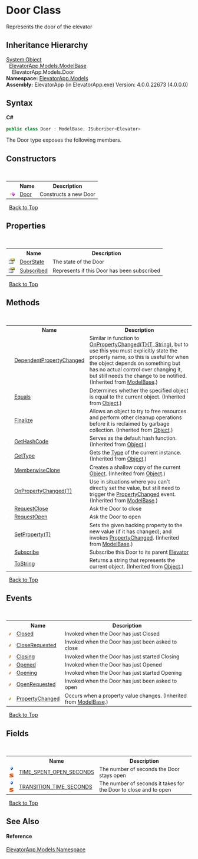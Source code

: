 # Door Class
 

Represents the door of the elevator


## Inheritance Hierarchy
<a href="http://msdn2.microsoft.com/en-us/library/e5kfa45b" target="_blank">System.Object</a><br />&nbsp;&nbsp;<a href="T_ElevatorApp_Models_ModelBase">ElevatorApp.Models.ModelBase</a><br />&nbsp;&nbsp;&nbsp;&nbsp;ElevatorApp.Models.Door<br />
**Namespace:**&nbsp;<a href="N_ElevatorApp_Models">ElevatorApp.Models</a><br />**Assembly:**&nbsp;ElevatorApp (in ElevatorApp.exe) Version: 4.0.0.22673 (4.0.0.0)

## Syntax

**C#**<br />
``` C#
public class Door : ModelBase, ISubcriber<Elevator>
```

The Door type exposes the following members.


## Constructors
&nbsp;<table><tr><th></th><th>Name</th><th>Description</th></tr><tr><td>![Public method](media/pubmethod.gif "Public method")</td><td><a href="M_ElevatorApp_Models_Door__ctor">Door</a></td><td>
Constructs a new Door</td></tr></table>&nbsp;
<a href="#door-class">Back to Top</a>

## Properties
&nbsp;<table><tr><th></th><th>Name</th><th>Description</th></tr><tr><td>![Public property](media/pubproperty.gif "Public property")</td><td><a href="P_ElevatorApp_Models_Door_DoorState">DoorState</a></td><td>
The state of the Door</td></tr><tr><td>![Public property](media/pubproperty.gif "Public property")</td><td><a href="P_ElevatorApp_Models_Door_Subscribed">Subscribed</a></td><td>
Represents if this Door has been subscribed</td></tr></table>&nbsp;
<a href="#door-class">Back to Top</a>

## Methods
&nbsp;<table><tr><th></th><th>Name</th><th>Description</th></tr><tr><td>![Protected method](media/protmethod.gif "Protected method")</td><td><a href="M_ElevatorApp_Models_ModelBase_DependentPropertyChanged">DependentPropertyChanged</a></td><td>
Similar in function to <a href="M_ElevatorApp_Models_ModelBase_OnPropertyChanged__1">OnPropertyChanged(T)(T, String)</a>, but to use this you must explicitly state the property name, so this is useful for when the object depends on something but has no actual control over changing it, but still needs the change to be notified.
 (Inherited from <a href="T_ElevatorApp_Models_ModelBase">ModelBase</a>.)</td></tr><tr><td>![Public method](media/pubmethod.gif "Public method")</td><td><a href="http://msdn2.microsoft.com/en-us/library/bsc2ak47" target="_blank">Equals</a></td><td>
Determines whether the specified object is equal to the current object.
 (Inherited from <a href="http://msdn2.microsoft.com/en-us/library/e5kfa45b" target="_blank">Object</a>.)</td></tr><tr><td>![Protected method](media/protmethod.gif "Protected method")</td><td><a href="http://msdn2.microsoft.com/en-us/library/4k87zsw7" target="_blank">Finalize</a></td><td>
Allows an object to try to free resources and perform other cleanup operations before it is reclaimed by garbage collection.
 (Inherited from <a href="http://msdn2.microsoft.com/en-us/library/e5kfa45b" target="_blank">Object</a>.)</td></tr><tr><td>![Public method](media/pubmethod.gif "Public method")</td><td><a href="http://msdn2.microsoft.com/en-us/library/zdee4b3y" target="_blank">GetHashCode</a></td><td>
Serves as the default hash function.
 (Inherited from <a href="http://msdn2.microsoft.com/en-us/library/e5kfa45b" target="_blank">Object</a>.)</td></tr><tr><td>![Public method](media/pubmethod.gif "Public method")</td><td><a href="http://msdn2.microsoft.com/en-us/library/dfwy45w9" target="_blank">GetType</a></td><td>
Gets the <a href="http://msdn2.microsoft.com/en-us/library/42892f65" target="_blank">Type</a> of the current instance.
 (Inherited from <a href="http://msdn2.microsoft.com/en-us/library/e5kfa45b" target="_blank">Object</a>.)</td></tr><tr><td>![Protected method](media/protmethod.gif "Protected method")</td><td><a href="http://msdn2.microsoft.com/en-us/library/57ctke0a" target="_blank">MemberwiseClone</a></td><td>
Creates a shallow copy of the current <a href="http://msdn2.microsoft.com/en-us/library/e5kfa45b" target="_blank">Object</a>.
 (Inherited from <a href="http://msdn2.microsoft.com/en-us/library/e5kfa45b" target="_blank">Object</a>.)</td></tr><tr><td>![Protected method](media/protmethod.gif "Protected method")</td><td><a href="M_ElevatorApp_Models_ModelBase_OnPropertyChanged__1">OnPropertyChanged(T)</a></td><td>
Use in situations where you can't directly set the value, but still need to trigger the <a href="E_ElevatorApp_Models_ModelBase_PropertyChanged">PropertyChanged</a> event.
 (Inherited from <a href="T_ElevatorApp_Models_ModelBase">ModelBase</a>.)</td></tr><tr><td>![Public method](media/pubmethod.gif "Public method")</td><td><a href="M_ElevatorApp_Models_Door_RequestClose">RequestClose</a></td><td>
Ask the Door to close</td></tr><tr><td>![Public method](media/pubmethod.gif "Public method")</td><td><a href="M_ElevatorApp_Models_Door_RequestOpen">RequestOpen</a></td><td>
Ask the Door to open</td></tr><tr><td>![Protected method](media/protmethod.gif "Protected method")</td><td><a href="M_ElevatorApp_Models_ModelBase_SetProperty__1">SetProperty(T)</a></td><td>
Sets the given backing property to the new value (if it has changed), and invokes <a href="E_ElevatorApp_Models_ModelBase_PropertyChanged">PropertyChanged</a>.
 (Inherited from <a href="T_ElevatorApp_Models_ModelBase">ModelBase</a>.)</td></tr><tr><td>![Public method](media/pubmethod.gif "Public method")</td><td><a href="M_ElevatorApp_Models_Door_Subscribe">Subscribe</a></td><td>
Subscribe this Door to its parent <a href="T_ElevatorApp_Models_Elevator">Elevator</a></td></tr><tr><td>![Public method](media/pubmethod.gif "Public method")</td><td><a href="http://msdn2.microsoft.com/en-us/library/7bxwbwt2" target="_blank">ToString</a></td><td>
Returns a string that represents the current object.
 (Inherited from <a href="http://msdn2.microsoft.com/en-us/library/e5kfa45b" target="_blank">Object</a>.)</td></tr></table>&nbsp;
<a href="#door-class">Back to Top</a>

## Events
&nbsp;<table><tr><th></th><th>Name</th><th>Description</th></tr><tr><td>![Public event](media/pubevent.gif "Public event")</td><td><a href="E_ElevatorApp_Models_Door_Closed">Closed</a></td><td>
Invoked when the Door has just Closed</td></tr><tr><td>![Public event](media/pubevent.gif "Public event")</td><td><a href="E_ElevatorApp_Models_Door_CloseRequested">CloseRequested</a></td><td>
Invoked when the Door has just been asked to close</td></tr><tr><td>![Public event](media/pubevent.gif "Public event")</td><td><a href="E_ElevatorApp_Models_Door_Closing">Closing</a></td><td>
Invoked when the Door has just started Closing</td></tr><tr><td>![Public event](media/pubevent.gif "Public event")</td><td><a href="E_ElevatorApp_Models_Door_Opened">Opened</a></td><td>
Invoked when the Door has just Opened</td></tr><tr><td>![Public event](media/pubevent.gif "Public event")</td><td><a href="E_ElevatorApp_Models_Door_Opening">Opening</a></td><td>
Invoked when the Door has just started Opening</td></tr><tr><td>![Public event](media/pubevent.gif "Public event")</td><td><a href="E_ElevatorApp_Models_Door_OpenRequested">OpenRequested</a></td><td>
Invoked when the Door has just been asked to open</td></tr><tr><td>![Public event](media/pubevent.gif "Public event")</td><td><a href="E_ElevatorApp_Models_ModelBase_PropertyChanged">PropertyChanged</a></td><td>
Occurs when a property value changes.
 (Inherited from <a href="T_ElevatorApp_Models_ModelBase">ModelBase</a>.)</td></tr></table>&nbsp;
<a href="#door-class">Back to Top</a>

## Fields
&nbsp;<table><tr><th></th><th>Name</th><th>Description</th></tr><tr><td>![Public field](media/pubfield.gif "Public field")![Static member](media/static.gif "Static member")</td><td><a href="F_ElevatorApp_Models_Door_TIME_SPENT_OPEN_SECONDS">TIME_SPENT_OPEN_SECONDS</a></td><td>
The number of seconds the Door stays open</td></tr><tr><td>![Public field](media/pubfield.gif "Public field")![Static member](media/static.gif "Static member")</td><td><a href="F_ElevatorApp_Models_Door_TRANSITION_TIME_SECONDS">TRANSITION_TIME_SECONDS</a></td><td>
The number of seconds it takes for the Door to close and to open</td></tr></table>&nbsp;
<a href="#door-class">Back to Top</a>

## See Also


#### Reference
<a href="N_ElevatorApp_Models">ElevatorApp.Models Namespace</a><br />